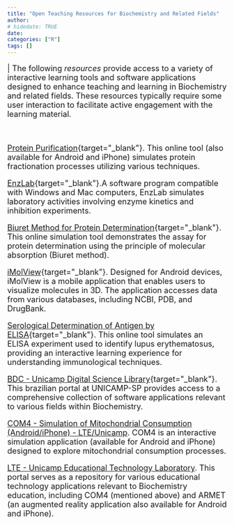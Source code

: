 ```yaml
---
title: "Open Teaching Resources for Biochemistry and Related Fields"
author: 
# hidedate: TRUE
date:  
categories: ["R"]
tags: []
---
```


<!-- <!-- Google tag (gtag.js) ## se não funcionar o default, tem que colocar essa tag em cada página do sítio--> 
<script async src="https://www.googletagmanager.com/gtag/js?id=G-S1L73VGCG5"></script>
<script>
  window.dataLayer = window.dataLayer || [];
  function gtag(){dataLayer.push(arguments);}
  gtag('js', new Date());

  gtag('config', 'G-S1L73VGCG5');
</script>

<font size="4">

<!-- ![ ](estacion.png){width=40%} -->



|      The following *resources* provide access to a variety of interactive learning tools and software applications designed to enhance teaching and learning in Biochemistry and related fields. These resources typically require some user interaction to facilitate active engagement with the learning material.

 <br />

[Protein Purification](http://www.agbooth.com/pp_ajax/){target="\_blank"}. This online tool (also available for Android and iPhone) simulates protein fractionation processes utilizing various techniques.

[EnzLab](https://download.cnet.com/EnzLab-for-Windows-32-bit/3000-2054_4-76136182.html){target="\_blank"}.A software program compatible with Windows and Mac computers, EnzLab simulates laboratory activities involving enzyme kinetics and inhibition experiments. 

[Biuret Method for Protein Determination](https://www.bdc.ib.unicamp.br/bdc/visualizarMaterial.php?idMaterial=1342){target="\_blank"}.  This online simulation tool demonstrates the assay for protein determination using the principle of molecular absorption (Biuret method).

[iMolView](https://www.molsoft.com/iMolview.html){target="\_blank"}. Designed for Android devices, iMolView is a mobile application that enables users to visualize molecules in 3D. The application accesses data from various databases, including NCBI, PDB, and DrugBank.

<!-- [LudoKrebs: Learning Biochemistry in a Fun Way](LudoKrebs: aprendendo bioquímica de um modo divertido){target="\_blank"}. This board game provides an engaging approach to learning about energy metabolism. -->

[Serological Determination of Antigen by ELISA](https://media.hhmi.org/biointeractive/vlabs/immunology/index.html){target="\_blank"}. This online tool simulates an ELISA experiment used to identify lupus erythematosus, providing an interactive learning experience for understanding immunological techniques.

[BDC - Unicamp Digital Science Library](https://www.bdc.ib.unicamp.br/bdc/busca.php?tipoMaterial=a%3A1%3A%7Bi%3A0%3Bs%3A8%3A%22software%22%3B%7D&acao=exibirCategoria){target="\_blank"}. This brazilian portal at UNICAMP-SP provides access to a comprehensive collection of software applications relevant to various fields within Biochemistry.

[COM4 - Simulation of Mitochondrial Consumption (Android/iPhone) - LTE/Unicamp](https://www.lte.ib.unicamp.br/portal/apps.php?idApp=7). COM4 is an interactive simulation application (available for Android and iPhone) designed to explore mitochondrial consumption processes.

[LTE - Unicamp Educational Technology Laboratory](https://www.lte.ib.unicamp.br/portal/). This portal serves as a repository for various educational technology applications relevant to Biochemistry education, including COM4 (mentioned above) and ARMET (an augmented reality application also available for Android and iPhone).




</font>


